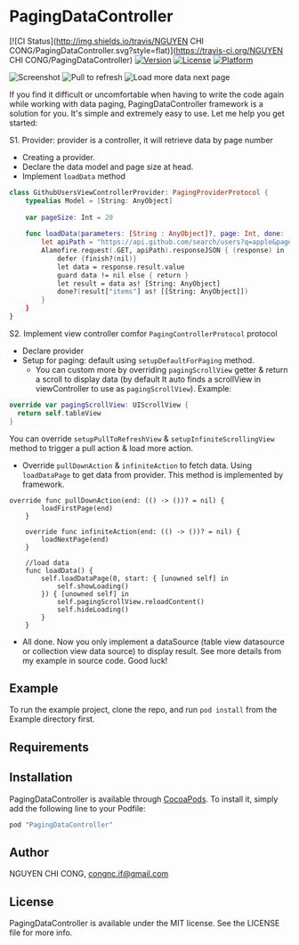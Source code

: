 # PagingDataController

[![CI Status](http://img.shields.io/travis/NGUYEN CHI CONG/PagingDataController.svg?style=flat)](https://travis-ci.org/NGUYEN CHI CONG/PagingDataController)
[![Version](https://img.shields.io/cocoapods/v/PagingDataController.svg?style=flat)](http://cocoapods.org/pods/PagingDataController)
[![License](https://img.shields.io/cocoapods/l/PagingDataController.svg?style=flat)](http://cocoapods.org/pods/PagingDataController)
[![Platform](https://img.shields.io/cocoapods/p/PagingDataController.svg?style=flat)](http://cocoapods.org/pods/PagingDataController)

![Screenshot](http://i.imgur.com/PTI6vMcm.png)
![Pull to refresh](http://i.imgur.com/thZpiCzm.png)
![Load more data next page](http://i.imgur.com/HhAwUKTm.png)

If you find it difficult or uncomfortable when having to write the code again while working with data paging, PagingDataController framework is a solution for you. It's simple and extremely easy to use. Let me help you get started:

S1. Provider: provider is a controller, it will retrieve data by page number
  * Creating a provider.
  * Declare the data model and page size at head. 
  * Implement ```loadData``` method
```swift
class GithubUsersViewControllerProvider: PagingProviderProtocol {
    typealias Model = [String: AnyObject]
    
    var pageSize: Int = 20
    
    func loadData(parameters: [String : AnyObject]?, page: Int, done: (([Model]) -> ())?, finish: ((NSError?) -> ())?) {
        let apiPath = "https://api.github.com/search/users?q=apple&page=\(page+1)&per_page=\(pageSize)"
        Alamofire.request(.GET, apiPath).responseJSON { (response) in
            defer {finish?(nil)}
            let data = response.result.value
            guard data != nil else { return }
            let result = data as! [String: AnyObject]
            done?(result["items"] as! [[String: AnyObject]])
        }
    }
}
```
S2. Implement view controller comfor ```PagingControllerProtocol``` protocol
  * Declare provider
  * Setup for paging: default using ```setupDefaultForPaging``` method. 
    + You can custom more by overriding ```pagingScrollView``` getter & return a scroll to display data (by default It auto finds a scrollView in viewController to use as ```pagingScrollView```). 
        Example:
```swift
override var pagingScrollView: UIScrollView {
  return self.tableView
}
```
You can override ```setupPullToRefreshView``` & ```setupInfiniteScrollingView``` method to trigger a pull action & load more action.

  * Override ```pullDownAction``` & ```infiniteAction``` to fetch data. Using ```loadDataPage``` to get data from provider. This method is implemented by framework. 
  
```
override func pullDownAction(end: (() -> ())? = nil) {
        loadFirstPage(end)
    }
    
    override func infiniteAction(end: (() -> ())? = nil) {
        loadNextPage(end)
    }
    
    //load data
    func loadData() {
        self.loadDataPage(0, start: { [unowned self] in
            self.showLoading()
        }) { [unowned self] in
            self.pagingScrollView.reloadContent()
            self.hideLoading()
        }
    }
```

  * All done. Now you only implement a dataSource (table view datasource or collection view data source) to display result. See more details from my example in source code. Good luck!


## Example

To run the example project, clone the repo, and run `pod install` from the Example directory first.

## Requirements

## Installation

PagingDataController is available through [CocoaPods](http://cocoapods.org). To install
it, simply add the following line to your Podfile:

```ruby
pod "PagingDataController"
```

## Author

NGUYEN CHI CONG, congnc.if@gmail.com

## License

PagingDataController is available under the MIT license. See the LICENSE file for more info.
